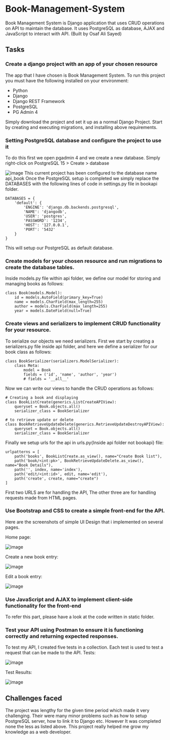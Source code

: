 # Book-Management-System
Book Management System is Django application that uses CRUD operations on API to maintain the database. It uses PostgreSQL as database, AJAX and JavaScript to interact with API. (Built by Osaf Ali Sayed)

## Tasks
### Create a django project with an app of your chosen resource
The app that I have chosen is Book Management System. To run this project you must have the following installed on your environment:
+ Python
+ Django
+ Django REST Framework
+ PostgreSQL
+ PG Admin 4

Simply download the project and set it up as a normal Django Project. Start by creating and executing migrations, and installing above requirements.

### Setting PostgreSQL database and configure the project to use it
To do this first we open pgadmin 4 and we create a new database. Simply right-click on PostgreSQL 15 > Create > database


![image](https://github.com/OsafAliSayed/Book-Management-System/assets/99737087/4a5f94ff-c26b-47a8-910c-8b340b852216)
This current project has been configured to the database name api_book
Once the PostgreSQL setup is completed we simply replace the DATABASES with the following lines of code in settings.py file in bookapi folder.
```
DATABASES = {
    'default': {
        'ENGINE': 'django.db.backends.postgresql',
        'NAME': 'djangodb',
        'USER': 'postgres',
        'PASSWORD': '1234',
        'HOST': '127.0.0.1',
        'PORT': '5432'
    }
}
```
This will setup our PostgreSQL as default database.

### Create models for your chosen resource and run migrations to create the database tables.
Inside models.py file within api folder, we define our model for storing and managing books as follows:
``` 
class Book(models.Model):
    id = models.AutoField(primary_key=True)
    name = models.CharField(max_length=255)
    author = models.CharField(max_length=255)
    year = models.DateField(null=True)
```

### Create views and serializers to implement CRUD functionality for your resource.
To serialize our objects we need serializers. First we start by creating a serializers.py file inside api folder, and here we define a serializer for our book class as follows:

```
class BookSerializer(serializers.ModelSerializer):
    class Meta:
        model = Book
        fields = ('id', 'name', 'author', 'year')
        # fields = '__all__'
```

Now we can write our views to handle the CRUD operations as follows:

```
# Creating a book and displaying 
class BookListCreate(generics.ListCreateAPIView):
    queryset = Book.objects.all()
    serializer_class = BookSerializer

# to retrieve update or delete
class BookRetrieveUpdateDelete(generics.RetrieveUpdateDestroyAPIView):
    queryset = Book.objects.all()
    serializer_class = BookSerializer
```

Finally we setup urls for the api in urls.py{Inside api folder not bookapi} file:
```
urlpatterns = [
    path('books', BookListCreate.as_view(), name="Create Book list"),
    path('book/<int:pk>', BookRetrieveUpdateDelete.as_view(), name="Book Details"),
    path('', index, name='index'),
    path('edit/<int:id>', edit, name='edit'),
    path('create', create, name="create")
]
```
First two URLS are for handling the API, The other three are for handling requests made from HTML pages.

### Use Bootstrap and CSS to create a simple front-end for the API.
Here are the screenshots of simple UI Design that i implemented on several pages.


Home page:


![image](https://github.com/OsafAliSayed/Book-Management-System/assets/99737087/4699ffef-67e4-42ee-a2e1-ca2757edd444)


Create a new book entry:


![image](https://github.com/OsafAliSayed/Book-Management-System/assets/99737087/a1d5c6f5-620d-4972-8186-c761aa62dd1a)


Edit a book entry:


![image](https://github.com/OsafAliSayed/Book-Management-System/assets/99737087/1ad07fe9-f0c8-4308-9e03-98c5e8941507)

### Use JavaScript and AJAX to implement client-side functionality for the front-end
To refer this part, please have a look at the code written in static folder.

### Test your API using Postman to ensure it is functioning correctly and returning expected responses.
To test my API, I created five tests in a collection. Each test is used to test a request that can be made to the API.
Tests:


![image](https://github.com/OsafAliSayed/Book-Management-System/assets/99737087/63e75418-5f17-40db-90f6-eabeaa575c44)


Test Results:


![image](https://github.com/OsafAliSayed/Book-Management-System/assets/99737087/cfd32bd0-5f77-4b00-b7cc-7f8179f0f5b0)

## Challenges faced
The project was lengthy for the given time period which made it very challenging. Their were many minor problems such as how to setup PostgreSQL server, how to link it to Django etc. However It was completed none the less as listed above. This project really helped me grow my knowledge as a web developer.


